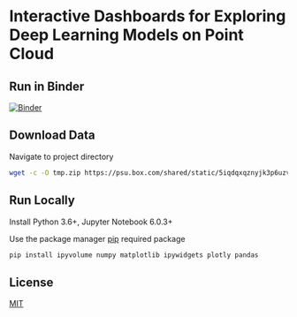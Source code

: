 # Interactive Dashboards for Exploring Deep Learning Models on Point Cloud



## Run in Binder
[![Binder](https://mybinder.org/badge_logo.svg)](https://mybinder.org/v2/gh/ymp5078/pn2_visual.git/master?urlpath=%2Fvoila%2Frender%2Fpn2_visualization_with_multiple_radius_v3.ipynb)

## Download Data

Navigate to project directory

```bash
wget -c -O tmp.zip https://psu.box.com/shared/static/5iqdqxqznyjk3p6uzvebwpcwlm8w0nhz.zip && unzip tmp.zip && rm tmp.zip
```

## Run Locally 

Install Python 3.6+, Jupyter Notebook 6.0.3+

Use the package manager [pip](https://pip.pypa.io/en/stable/) required package


```bash
pip install ipyvolume numpy matplotlib ipywidgets plotly pandas
```



## License
[MIT](https://choosealicense.com/licenses/mit/)

